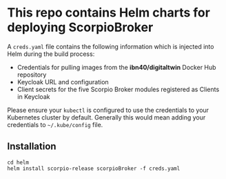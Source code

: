 # This repo contains Helm charts for deploying ScorpioBroker

A `creds.yaml` file contains the following information which is injected into Helm during the build process:
- Credentials for pulling images from the **ibn40/digitaltwin** Docker Hub repository
- Keycloak URL and configuration
- Client secrets for the five Scorpio Broker modules registered as Clients in Keycloak

Please ensure your `kubectl` is configured to use the credentials to your Kubernetes cluster by default. Generally this would mean adding your credentials to `~/.kube/config` file.

## Installation

```
cd helm
helm install scorpio-release scorpioBroker -f creds.yaml
```
